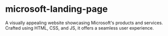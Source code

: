 # microsoft-landing-page
A visually appealing website showcasing Microsoft's products and services. Crafted using HTML, CSS, and JS, it offers a seamless user experience.
